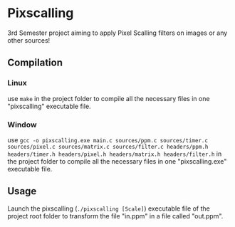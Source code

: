 # Pixscalling

3rd Semester project aiming to apply Pixel Scalling filters on images or any other sources!

## Compilation

### Linux

use `make` in the project folder to compile all the necessary files in one "pixscalling" executable file.

### Window

use `gcc -o pixscalling.exe main.c sources/ppm.c sources/timer.c sources/pixel.c sources/matrix.c sources/filter.c headers/ppm.h headers/timer.h headers/pixel.h headers/matrix.h headers/filter.h` in the project folder to compile all the necessary files in one "pixscalling.exe" executable file.

## Usage

Launch the pixscalling (`./pixscalling [Scale]`) executable file of the project root folder to transform the file "in.ppm" in a file called "out.ppm".
